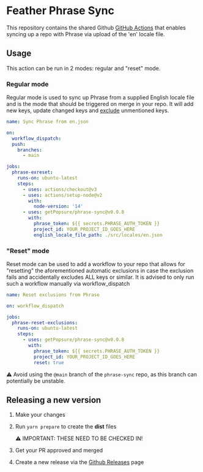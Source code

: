 # Feather Phrase Sync

This repository contains the shared Github [GitHub Actions](https://docs.github.com/en/actions/learn-github-actions/understanding-github-actions) that enables syncing up a repo with Phrase via upload of the 'en' locale file.

## Usage

This action can be run in 2 modes: regular and "reset" mode.

### Regular mode

Regular mode is used to sync up Phrase from a supplied English locale file and is the mode that should be triggered on merge in your repo. It will add new keys, update changed keys and [exclude](https://developers.phrase.com/api/#patch-/projects/-project_id-/keys/exclude) unmentioned keys.

```yaml
name: Sync Phrase from en.json

on:
  workflow_dispatch:
  push:
    branches:
      - main

jobs:
  phrase-exreset:
    runs-on: ubuntu-latest
    steps:
      - uses: actions/checkout@v3
      - uses: actions/setup-node@v2
        with:
          node-version: '14'
      - uses: getPopsure/phrase-sync@v0.0.8
        with:
          phrase_token: ${{ secrets.PHRASE_AUTH_TOKEN }}
          project_id: YOUR_PROJECT_ID_GOES_HERE
          english_locale_file_path: ./src/locales/en.json
```

### "Reset" mode

Reset mode can be used to add a workflow to your repo that allows for "resetting" the aforementioned automatic exclusions in case the exclusion fails and accidentally excludes ALL keys or similar. It is advised to only run such a workflow manually via workflow_dispatch

```yaml
name: Reset exclusions from Phrase

on: workflow_dispatch

jobs:
  phrase-reset-exclusions:
    runs-on: ubuntu-latest
    steps:
      - uses: getPopsure/phrase-sync@v0.0.8
        with:
          phrase_token: ${{ secrets.PHRASE_AUTH_TOKEN }}
          project_id: YOUR_PROJECT_ID_GOES_HERE
          reset: true
```

⚠️ Avoid using the `@main` branch of the `phrase-sync` repo, as this branch can potentially be unstable.

## Releasing a new version

1. Make your changes
2. Run `yarn prepare` to create the **dist** files

   ⚠️ IMPORTANT: THESE NEED TO BE CHECKED IN!

3. Get your PR approved and merged
4. Create a new release via the [Github Releases](https://github.com/getPopsure/phrase-sync/releases) page
